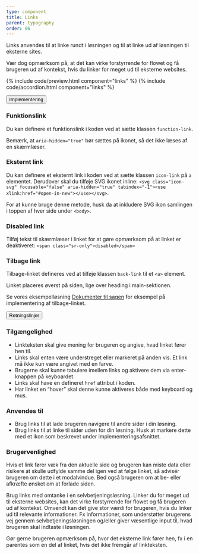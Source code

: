 ```yaml
---
type: component
title: Links
parent: typography
order: 06
---
```


<p class="font-lead">Links anvendes til at linke rundt i løsningen og til at linke ud af løsningen til eksterne sites.</p>
<p>Vær dog opmærksom på, at det kan virke forstyrrende for flowet og få brugeren ud af kontekst, hvis du linker for meget ud til eksterne websites.</p>

{% include code/preview.html component="links" %}
{% include code/accordion.html component="links" %}
<div class="accordion accordion-bordered">
  <button class="button-unstyled accordion-button"
      aria-expanded="false" aria-controls="links-docs-tech">
    Implementering
  </button>
  <div id="links-docs-tech" aria-hidden="true" class="accordion-content">
        <section>
            <h3 class="h4">Funktionslink</h3>
            <p>Du kan definere et funktionslink i koden ved at sætte klassen <code>function-link</code>.</p>
            <p>Bemærk, at <code>aria-hidden="true"</code> bør sættes på ikonet, så det ikke læses af en skærmlæser.</p>
            <h3 class="h4">Eksternt link</h3>
            <p>Du kan definere et eksternt link i koden ved at sætte klassen <code>icon-link</code> på <code>a</code> elementet. Derudover skal du tilføje SVG ikonet inline: <code>&lt;svg class="icon-svg" focusable="false" aria-hidden="true" tabindex="-1"&gt;&lt;use xlink:href="#open-in-new"&gt;&lt;/use&gt;&lt;/svg&gt;</code>.</p>
            <p>For at kunne bruge denne metode, husk da at inkludere SVG ikon samlingen i toppen af hver side under <code>&lt;body&gt;</code>.</p>
            <h3 class="h4">Disabled link</h3>
            Tilføj tekst til skærmlæser i linket for at gøre opmærksom på at linket er deaktiveret: <code>&lt;span class="sr-only"&gt;disabled&lt;/span&gt;</code>
            <h3 class="h4">Tilbage link</h3>
            <p>Tilbage-linket defineres ved at tilføje klassen <code>back-link</code> til et <code>&lt;a&gt;</code> element.</p>
            <p>Linket placeres øverst på siden, lige over heading i main-sektionen.</p>
            <p>Se vores eksempelløsning <a href="/pages/eksempler/vedhaeft-fil/fil-1/">Dokumenter til sagen</a> for eksempel på implementering af tilbage-linket.</p>
        </section>
  </div>
</div>
<div class="accordion accordion-bordered">
  <button class="button-unstyled accordion-button"
      aria-expanded="true" aria-controls="typolinks-docs">
    Retningslinjer
  </button>
  <div id="typolinks-docs" aria-hidden="false" class="accordion-content">
      <section>
        <h3 class="h4">Tilgængelighed</h3>
          <ul>
              <li>Linkteksten skal give mening for brugeren og angive, hvad linket fører hen til.</li>
              <li>Links skal enten være understreget eller markeret på anden vis. Et link må ikke kun være angivet med en farve.</li>
              <li>Brugerne skal kunne tabulere imellem links og aktivere dem via enter-knappen på keyboardet.</li>
              <li>Links skal have en defineret <code>href</code> attribut i koden.</li>
              <li>Har linket en “hover” skal denne kunne aktiveres både med keyboard og mus.</li>
          </ul>
      </section>
      <section>
        <h3 class="h4">Anvendes til</h3>
        <ul>
            <li>Brug links til at lade brugeren navigere til andre sider i din løsning.</li>
            <li>Brug links til at linke til sider uden for din løsning. Husk at markere dette med et ikon som beskrevet under implementeringsafsnittet.</li>
        </ul>
        <h3 class="h4">Brugervenlighed</h3>
        <p>Hvis et link fører væk fra den aktuelle side og brugeren kan miste data eller risikere at skulle udfylde samme del igen ved at følge linket, så advisér brugeren om dette i et modalvindue. Bed også brugeren om at be- eller afkræfte ønsket om at forlade siden.</p>
        <p>Brug links med omtanke i en selvbetjeningsløsning. Linker du for meget ud til eksterne websites, kan det virke forstyrrende for flowet og få brugeren ud af kontekst. Omvendt kan det give stor værdi for brugeren, hvis du linker ud til relevante informationer. Fx informationer, som understøtter brugerens vej gennem selvbetjeningsløsningen og/eller giver væsentlige input til, hvad brugeren skal indtaste i løsningen.</p>
        <p>Gør gerne brugeren opmærksom på, hvor det eksterne link fører hen, fx i en parentes som en del af linket, hvis det ikke fremgår af linkteksten.</p>
      </section>
  </div>
</div>
